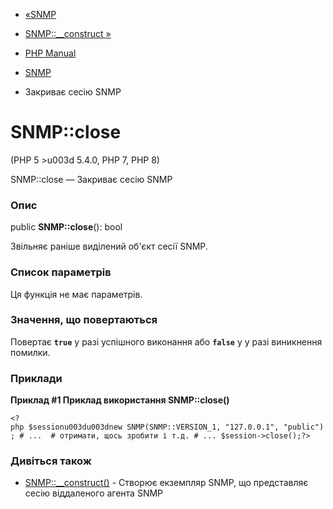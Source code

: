 - [«SNMP](class.snmp.md)
- [SNMP::\_\_construct »](snmp.construct.md)

- [PHP Manual](index.md)
- [SNMP](class.snmp.md)
- Закриває сесію SNMP

# SNMP::close

(PHP 5 \>u003d 5.4.0, PHP 7, PHP 8)

SNMP::close — Закриває сесію SNMP

### Опис

public **SNMP::close**(): bool

Звільняє раніше виділений об'єкт сесії SNMP.

### Список параметрів

Ця функція не має параметрів.

### Значення, що повертаються

Повертає **`true`** у разі успішного виконання або **`false`** у
у разі виникнення помилки.

### Приклади

**Приклад #1 Приклад використання **SNMP::close()****

`<?php $sessionu003du003dnew SNMP(SNMP::VERSION_1, "127.0.0.1", "public"); # ...  # отримати, щось зробити і т.д. # ... $session->close();?> `

### Дивіться також

- [SNMP::\_\_construct()](snmp.construct.md) - Створює екземпляр
SNMP, що представляє сесію віддаленого агента SNMP
